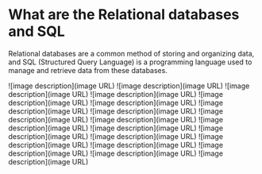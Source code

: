# What are the Relational databases and SQL
Relational databases are a common method of storing and organizing data,
and SQL (Structured Query Language) is a programming language used to manage and retrieve data from these databases.

![image description](image URL)
![image description](image URL)
![image description](image URL)
![image description](image URL)
![image description](image URL)
![image description](image URL)
![image description](image URL)
![image description](image URL)
![image description](image URL)
![image description](image URL)
![image description](image URL)
![image description](image URL)
![image description](image URL)
![image description](image URL)
![image description](image URL)
![image description](image URL)
![image description](image URL)
![image description](image URL)
![image description](image URL)



